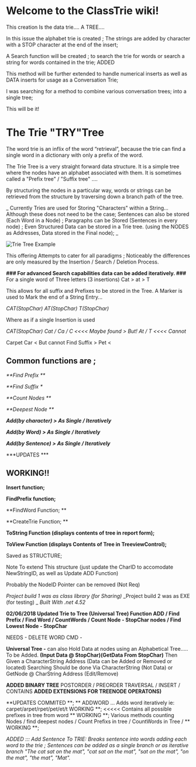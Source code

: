 
# Welcome to the ClassTrie wiki!

This creation Is the data trie.... A TREE....

In this issue the alphabet trie is created ; The strings are added by character with a STOP character at the end of the insert;

A Search function will be created ; to search the trie for words or search a string for words contained in the trie; ADDED

This method will be further extended to handle numerical inserts as well as DATA inserts for usage as a Conversation Trie;

I was searching for a method to combine various conversation trees; into a single tree; 

This will be it!
# The Trie "TRY"Tree #

The word trie is an inflix of the word “retrieval”, because the trie can find a single word in a dictionary with only a prefix of the word.

The Trie Tree is a very straight forward data structure. It is a simple tree where the nodes have an alphabet associated with them. It is sometimes called a "Prefix tree" / "Suffix tree" .... 

By structuring the nodes in a particular way, words or strings can be retrieved from the structure by traversing down a branch path of the tree.

_ Currently Tries are used for Storing "Characters" within a String... Although these does not need to be the case; Sentences can also be stored (Each Word in a Node) ; Paragraphs can be Stored (Sentences in every node) ; Even Structured Data can be stored in a Trie tree. (using the NODES as Addresses, Data stored in the Final node); _

![Trie Tree Example](https://i1.wp.com/theoryofprogramming.com/wp-content/uploads/2015/06/trie12.jpg)

This offering Attempts to cater for all paradigms ; Noticeably the differences are only measured by the Insertion / Search / Deletion Process. 

**### For advanced Search capabilities data can be added iteratively. ###**
For a single word of Three letters (3 insertions)
Cat > at > T 

This allows for all suffix and Prefixes to be stored in the Tree. 
A Marker is used to Mark the end of a String Entry... 

_CAT(StopChar)_
_AT(StopChar)_
_T(StopChar)_

Where as if a single Insertion is used 

_CAT(StopChar) Cat / Ca / C  <<<< Maybe found > But!_
_At / T <<<< Cannot_

Carpet <contains prefix > Car < But cannot Find Suffix > Pet < 


## Common functions are ;

_**Find Prefix **_

_**Find Suffix *_

_**Count Nodes **_

_**Deepest Node **_

_**Add(by character) > As Single / Iteratively**_

_**Add(by Word) > As Single / Iteratively**_

_**Add(by Sentence) > As Single / Iteratively**_

***UPDATES *** 
## WORKING!! ##

**Insert function;**

**FindPrefix function;**

**FindWord Function; **

**CreateTrie Function; **

**ToString Function (displays contents of tree in report form);**

**ToView Function (displays Contents of Tree in TreeviewControl);**



Saved as STRUCTURE; 

Note To extend This structure (just update the CharID to accomodate NewStringID, as well as Update ADD Function)

Probably the NodeID Pointer can be removed (Not Req)

_Project build 1 was as class library (for Sharing)_
_Project build 2 was as EXE (for testing) _
_Built With .net 4.52_

**02/06/2018
Updated Trie to Tree (Universal Tree)
Function ADD / Find Prefix / Find Word / CountWords / Count Node - StopChar nodes / Find Lowest Node - StopChar**

NEEDS - DELETE WORD CMD - 

**Universal Tree -**
 can also Hold Data at nodes using an Alphabetical Tree.....
To be Added.
 **(Input Data @ StopChar)(GetData From StopChar)**
Then Given a CharacterString Address (Data can be Added or Removed or located) Searching Should be done Via CharacterString (Not Data) or GetNode @ CharString Address (Edit/Remove)


**ADDED BINARY TREE**
POSTORDER / PREORDER TRAVERSAL / INSERT / CONTAINS 
**ADDED EXTENSIONS FOR TREENODE OPERATONS)**

**UPDATES COMMITED **;
** ADDWORD ... Adds word iteratively ie: carpet/arpet/rpet/pet/et/t    WORKING **;
<<<<< Contains all possible prefixes in tree from word ** WORKING **;
Various methods counting Nodes / find deepest nodes / Count Prefixs in tree / CountWords in Tree /  ** WORKING **;

*ADDED ::: Add Sentence To TRIE: Breaks sentence into words adding each word to the trie ; 
Sentences can be added as a single branch or as iterative branch "The cat sat on the mat", "cat sat on the mat", "sat on the mat", "on the mat", "the mat", "Mat".*
